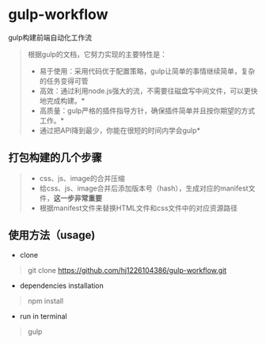 ﻿# gulp-workflow
gulp构建前端自动化工作流
> 根据gulp的文档，它努力实现的主要特性是：
> * 易于使用：采用代码优于配置策略，gulp让简单的事情继续简单，复杂的任务变得可管
> * 高效：通过利用node.js强大的流，不需要往磁盘写中间文件，可以更快地完成构建。*
> * 高质量：gulp严格的插件指导方针，确保插件简单并且按你期望的方式工作。*
> * 通过把API降到最少，你能在很短的时间内学会gulp*

## 打包构建的几个步骤
> * css、js、image的合并压缩
> * 给css、js、image合并后添加版本号（hash），生成对应的manifest文件，**这一步非常重要**
> * 根据manifest文件来替换HTML文件和css文件中的对应资源路径

## 使用方法（usage)
- clone 
> git clone https://github.com/hj1226104386/gulp-workflow.git
- dependencies installation
> npm install
- run in terminal
> gulp
